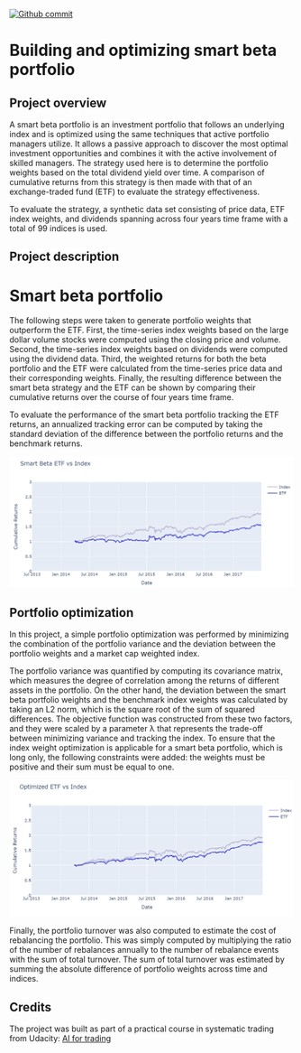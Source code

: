 [![Github commit](https://img.shields.io/github/last-commit/QI2lab/mcSIM)](https://github.com/fdjutant/portfolio-optimization)

# Building and optimizing smart beta portfolio
## Project overview
A smart beta portfolio is an investment portfolio that follows an underlying index and is optimized using the same techniques that active portfolio managers utilize. It allows a passive approach to discover the most optimal investment opportunities and combines it with the active involvement of skilled managers. The strategy used here is to determine the portfolio weights based on the total dividend yield over time. A comparison of cumulative returns from this strategy is then made with that of an exchange-traded fund (ETF) to evaluate the strategy effectiveness.

To evaluate the strategy, a synthetic data set consisting of price data, ETF index weights, and dividends spanning across four years time frame with a total of 99 indices is used.

## Project description
# Smart beta portfolio
The following steps were taken to generate portfolio weights that outperform the ETF. First, the time-series index weights based on the large dollar volume stocks were computed using the closing price and volume. Second, the time-series index weights based on dividends were computed using the dividend data. Third, the weighted returns for both the beta portfolio and the ETF were calculated from the time-series price data and their corresponding weights. Finally, the resulting difference between the smart beta strategy and the ETF can be shown by comparing their cumulative returns over the course of four years time frame.

To evaluate the performance of the smart beta portfolio tracking the ETF returns, an annualized tracking error can be computed by taking the standard deviation of the difference between the portfolio returns and the benchmark returns.

![Alt text](./graphs/smart-beta-vs-ETF.png?raw=true "Cumulative returns of smart beta vs ETF")


## Portfolio optimization
In this project, a simple portfolio optimization was performed by minimizing the combination of the portfolio variance and the deviation between the portfolio weights and a market cap weighted index.

The portfolio variance was quantified by computing its covariance matrix, which measures the degree of correlation among the returns of different assets in the portfolio. On the other hand, the deviation between the smart beta portfolio weights and the benchmark index weights was calculated by taking an L2 norm, which is the square root of the sum of squared differences. The objective function was constructed from these two factors, and they were scaled by a parameter &#955; that represents the trade-off between minimizing variance and tracking the index. To ensure that the index weight optimization is applicable for a smart beta portfolio, which is long only, the following constraints were added: the weights must be positive and their sum must be equal to one.

![Alt text](./graphs/optimized-smart-beta-vs-ETF.png?raw=true "Cumulative returns of optimized smart beta vs ETF")

Finally, the portfolio turnover was also computed to estimate the cost of rebalancing the portfolio. This was simply computed by multiplying the ratio of the number of rebalances annually to the number of rebalance events with the sum of total turnover. The sum of total turnover was estimated by summing the absolute difference of portfolio weights across time and indices.


## Credits
The project was built as part of a practical course in systematic trading from Udacity: [AI for trading](https://www.udacity.com/course/ai-for-trading--nd880)